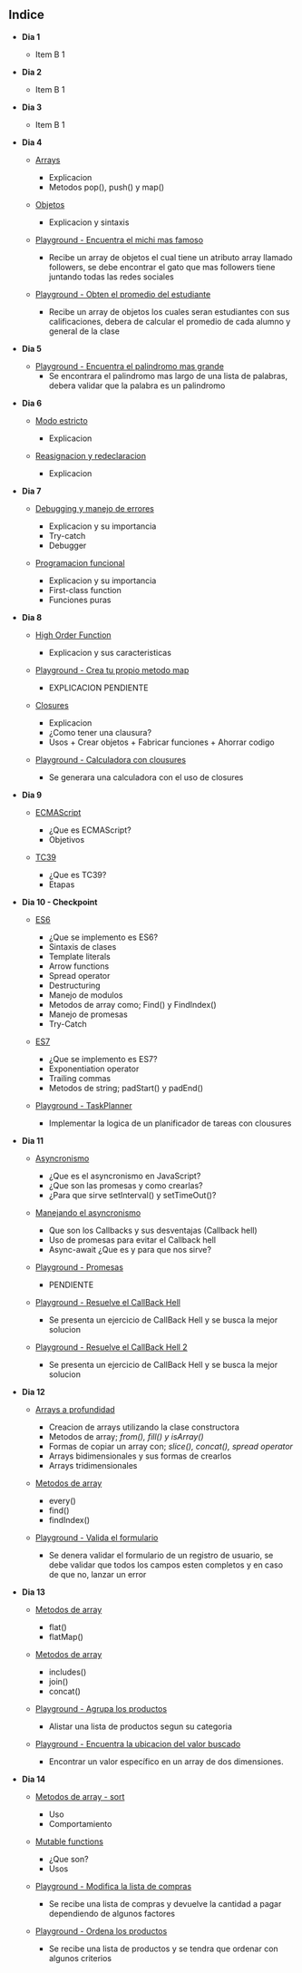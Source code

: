 
## Indice
                
+ **Dia 1**
    + Item B 1
+ **Dia 2**
    + Item B 1
+ **Dia 3**
    + Item B 1
+ **Dia 4**
    + [Arrays](https://github.com/JairMora21/30-dias-de-JavaScript/blob/main/src/04-dia/arrays.js)
	    + Explicacion
		+ Metodos pop(), push() y map()
	+ [Objetos](https://github.com/JairMora21/30-dias-de-JavaScript/blob/main/src/04-dia/objetos.js)
	    + Explicacion y sintaxis

    + [Playground - Encuentra el michi mas famoso](https://github.com/JairMora21/30-dias-de-JavaScript/blob/main/src/04-dia/playground-EncuentraElMichiMasFamoso.js)
	    + Recibe un array de objetos el cual tiene un atributo array llamado followers, se debe encontrar el gato que mas followers tiene juntando todas las redes sociales

	+ [Playground - Obten el promedio del estudiante ](
https://github.com/JairMora21/30-dias-de-JavaScript/blob/main/src/04-dia/playground-ObtenElPromedioDeEstudiantes.js)
	    + Recibe un array de objetos los cuales seran estudiantes con sus calificaciones, debera de calcular el promedio de cada alumno y general de la clase

+ **Dia 5**
    + [Playground - Encuentra el palindromo mas grande](https://github.com/JairMora21/30-dias-de-JavaScript/blob/main/src/05-dia/playground-EncuentraElPalindromoMasGrande.js)
	    + Se encontrara el palindromo mas  largo de una lista de palabras, debera validar que la palabra es un palindromo

+ **Dia 6**
    + [Modo estricto](https://github.com/JairMora21/30-dias-de-JavaScript/blob/main/src/06-dia/Modo-Estricto.js)
	    + Explicacion
        
    + [Reasignacion y redeclaracion](https://github.com/JairMora21/30-dias-de-JavaScript/blob/main/src/06-dia/Reasignacion-y-Redeclaracion.js)
	    + Explicacion


+ **Dia 7**
    + [Debugging y manejo de errores](https://github.com/JairMora21/30-dias-de-JavaScript/blob/main/src/07-dia/Debugging-y-Manejo-de-Errores.js)
	    + Explicacion y su importancia
	    + Try-catch
		+ Debugger
        
    + [Programacion funcional](https://github.com/JairMora21/30-dias-de-JavaScript/blob/main/src/07-dia/Programacion-Funcional.js)
	    + Explicacion y su importancia
	    + First-class function
	    + Funciones puras
+ **Dia 8**
    + [High Order Function](https://github.com/JairMora21/30-dias-de-JavaScript/blob/main/src/08-dia/High-Order-Funtion.js)
	    + Explicacion y sus caracteristicas
	+ [Playground - Crea tu propio metodo map](https://github.com/JairMora21/30-dias-de-JavaScript/blob/main/src/08-dia/PlayGround-CreaTuPropioMetodoMap.js)
	    + EXPLICACION PENDIENTE

    + [Closures](https://github.com/JairMora21/30-dias-de-JavaScript/blob/main/src/08-dia/closures.js)
	     + Explicacion
	     + ¿Como tener una clausura?
		 + Usos 
	      + Crear objetos
	      + Fabricar funciones 
	      + Ahorrar codigo

    + [Playground - Calculadora con clousures](https://github.com/JairMora21/30-dias-de-JavaScript/blob/main/src/08-dia/playground-CalculadoraConClausures.js)
	    + Se generara una calculadora con el uso de closures 


+ **Dia 9**

	+ [ECMAScript](https://github.com/JairMora21/30-dias-de-JavaScript/blob/main/src/09-dia/ECMAScript.md)
	    + ¿Que es ECMAScript?
	    + Objetivos

    + [TC39](https://github.com/JairMora21/30-dias-de-JavaScript/blob/main/src/09-dia/TC39.md)
	    + ¿Que es TC39?
	    + Etapas


+ **Dia 10 - Checkpoint**

	+ [ES6](https://github.com/JairMora21/30-dias-de-JavaScript/blob/main/src/10-dia-Checkpoint/ES6.js)
	    + ¿Que se implemento es ES6?
		 + Sintaxis de clases
		 + Template literals
		 + Arrow functions
		 + Spread operator
		 + Destructuring 
		 + Manejo de modulos
		 + Metodos de array como; Find() y FindIndex()
		 + Manejo de promesas
		 + Try-Catch

    + [ES7](https://github.com/JairMora21/30-dias-de-JavaScript/blob/main/src/10-dia-Checkpoint/ES7.js)
	    + ¿Que se implemento es ES7?
		 + Exponentiation operator
		 + Trailing commas
		 + Metodos de string; padStart() y padEnd()


   + [Playground - TaskPlanner](https://github.com/JairMora21/30-dias-de-JavaScript/blob/main/src/10-dia-Checkpoint/PlayGround-TaskPlanner.js)
   
       + Implementar la logica de un planificador de tareas con clousures

+ **Dia 11**
	+ [Asyncronismo](https://github.com/JairMora21/30-dias-de-JavaScript/blob/main/src/11-dia/asincronismo.js)
	    + ¿Que es el asyncronismo en JavaScript?
	    + ¿Que son las promesas y como crearlas?
	    + ¿Para que sirve setInterval() y setTimeOut()?

    + [Manejando el asyncronismo](https://github.com/JairMora21/30-dias-de-JavaScript/blob/main/src/11-dia/Manejando-Asincronismo.js)
	    + Que son los Callbacks y sus desventajas (Callback hell)
	    + Uso de promesas para evitar el Callback hell
	    + Async-await ¿Que es y para que nos sirve?

    + [Playground - Promesas](https://github.com/JairMora21/30-dias-de-JavaScript/blob/main/src/11-dia/Playground-Promesas.js)
	    + PENDIENTE

    + [Playground - Resuelve el CallBack Hell](https://github.com/JairMora21/30-dias-de-JavaScript/tree/main/src/11-dia/Playground-ResuelveCallBackHell)
	    + Se presenta un ejercicio de CallBack Hell y se busca la mejor solucion

    + [Playground - Resuelve el CallBack Hell 2](https://github.com/JairMora21/30-dias-de-JavaScript/tree/main/src/11-dia/Playgorund-ResuelveCallBackHell2)
	    + Se presenta un ejercicio de CallBack Hell y se busca la mejor solucion

+ **Dia 12**

	+ [Arrays a profundidad](https://github.com/JairMora21/30-dias-de-JavaScript/blob/main/src/12-dia/ArraysAProfundidad.js)
	    + Creacion de arrays utilizando la clase constructora
	    + Metodos de array; *from(), fill() y isArray()*
	    + Formas de copiar un array con; *slice(), concat(), spread operator*
	    + Arrays bidimensionales y sus formas de crearlos
	    + Arrays tridimensionales

    + [Metodos de array](https://github.com/JairMora21/30-dias-de-JavaScript/blob/main/src/12-dia/MetodosDeArray-Every-Find-finIndex.js)
	    + every()
	    + find()
	    + findIndex()

    + [Playground - Valida el formulario](https://github.com/JairMora21/30-dias-de-JavaScript/blob/main/src/12-dia/Playground-ValidaElFormulario.js)
	    + Se denera validar el formulario de un registro de usuario, se debe validar que todos los campos esten completos y en caso de que no, lanzar un error
	   
	   

+ **Dia 13**

    + [Metodos de array](https://github.com/JairMora21/30-dias-de-JavaScript/blob/main/src/13-dia/MetodosDeArray-FlatYMap.js)
        + flat()
        + flatMap()

    + [Metodos de array](https://github.com/JairMora21/30-dias-de-JavaScript/blob/main/src/13-dia/MetodosDeArray-Includes-Join-Concat.js)
        + includes()
        + join()
        + concat()

    + [Playground - Agrupa los productos](https://github.com/JairMora21/30-dias-de-JavaScript/blob/main/src/13-dia/Playground-AgrupaLosProductos.js)
        + Alistar una lista de productos segun su categoria

    + [Playground - Encuentra la ubicacion del valor buscado](https://github.com/JairMora21/30-dias-de-JavaScript/blob/main/src/13-dia/Playground-EncuentraLaUbicacionDelValorBuscado.js)
        +  Encontrar un valor específico en un array de dos dimensiones.


+ **Dia 14**

	+ [Metodos de array - sort](https://github.com/JairMora21/30-dias-de-JavaScript/blob/main/src/14-dia/MetodoDeArrays-Sort.js)
	    + Uso
	    + Comportamiento

    + [Mutable functions](https://github.com/JairMora21/30-dias-de-JavaScript/blob/main/src/14-dia/MutableFunctions.js)
	    + ¿Que son?
	    + Usos

    + [Playground - Modifica la lista de compras](https://github.com/JairMora21/30-dias-de-JavaScript/blob/main/src/14-dia/Playground-ModificaListaDeCompras.js)
	    + Se recibe una lista de compras y devuelve la cantidad a pagar dependiendo de algunos factores

    + [Playground - Ordena los productos](https://github.com/JairMora21/30-dias-de-JavaScript/blob/main/src/14-dia/Playground-OrdenaLosProductos.js)
	    + Se recibe una lista de productos y se tendra que ordenar con algunos criterios
